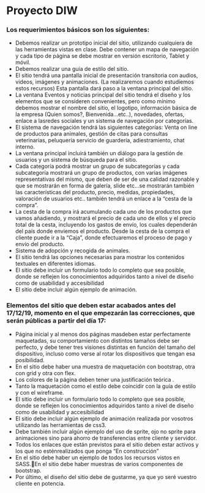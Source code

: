 # Proyecto DIW

### Los requerimientos básicos son los siguientes:

- Debemos realizar un prototipo inicial del sitio, utilizando cualquiera de las herramientas vistas en clase.  Debe contener un mapa de navegación y cada tipo de página se debe mostrar en versión escritorio, Tablet y móvil.
- Debemos realizar una guía de estilo del sitio.
- El sitio tendrá una pantalla inicial de presentación transitoria con audios, videos, imágenes y animaciones. (La realizaremos cuando estudiemos estos recursos) Esta pantalla dará paso a la ventana principal del sitio.
- La ventana Eventos y noticias principal del sitio tendrá el diseño y los elementos que se consideren convenientes, pero como mínimo debemos mostrar el nombre del sitio, el logotipo, información básica de la empresa (Quien somos?, Bienvenida...etc..), novedades, ofertas, enlace a lasredes sociales y un sistema de navegación por categorías.
- El sistema de navegación tendrá las siguientes categorías: Venta on line de productos para animales, gestión de citas para consultas veterinarias, peluquería servicio de guardería, adiestramiento, chat interno.
- La ventana principal incluirá también un diálogo para la gestión de usuarios y un sistema de búsqueda para el sitio.
- Cada categoría podrá mostrar un grupo de subcategorías y cada subcategoría mostrará un grupo de productos, con varias imágenes representativas del mismo, que deben de ser de una calidad razonable y que se mostrarán en forma de galería, slide etc...se mostrarán 
también las características del producto, precio, medidas, propiedades, valoración de usuarios etc.. también  tendrá un enlace a la “cesta de la compra”.
- La cesta de la compra irá acumulando cada uno de los productos que vamos añadiendo, y mostrará el precio de cada uno de ellos y el precio total de la cesta, incluyendo los gastos de envío, los cuales dependerán del país donde enviemos el producto. Desde la cesta de la compra el cliente puede ir a la “Caja”, donde efectuaremos el proceso de pago y envío del producto. 
- Sistema de adopción y recogida de animales.
- El sitio tendrá las opciones necesarias para mostrar los contenidos textuales en diferentes idiomas.
- El sitio debe incluir un formulario todo lo completo que sea posible, donde se reflejen los conocimientos adquiridos tanto a nivel de diseño como de usabilidad y accesibilidad
- El sitio debe incluir algún ejemplo de animación.

### Elementos del sitio que deben estar acabados antes del  17/12/19, momento en el que empezarán las correcciones, que serán públicas a partir del día 17:

- Página inicial y al menos dos páginas masdeben estar perfectamente maquetadas, su comportamiento con distintos tamaños debe ser perfecto, y debe tener tres visiones distintas en función del tamaño del dispositivo, incluso como verse al rotar los dispositivos que tengan esa posibilidad.
- En el sitio debe haber una muestra de maquetación con bootstrap, otra con grid y otra con flex.
- Los colores de la página deben tener una justificación teórica . 
- Tanto la maquetación como el estilo debe coincidir con la guía de estilo y con el wireframe.
- El sitio debe incluir un formulario todo lo completo que sea posible, donde se reflejen los conocimientos adquiridos tanto a nivel de diseño como de usabilidad y accesibilidad
- El sitio debe incluir algún ejemplo de animación realizada por vosotros utilizando las herramientas de css3.
- Debe también incluir algún ejemplo del uso de sprite, ojo no sprite para animaciones  sino para ahorro de transferencias entre cliente y servidor.
- Todos los enlaces que están previstos para el sitio deben estar activos y los que no esténrealizados que ponga “En construcción”
- En el sitio debe haber un ejemplo de todos los recursos vistos en SASS.En el sitio debe haber muestras de varios componentes de bootstrap.
- Por último, el diseño del sitio debe de gustarme, ya que yo seré vuestro cliente en potencia.